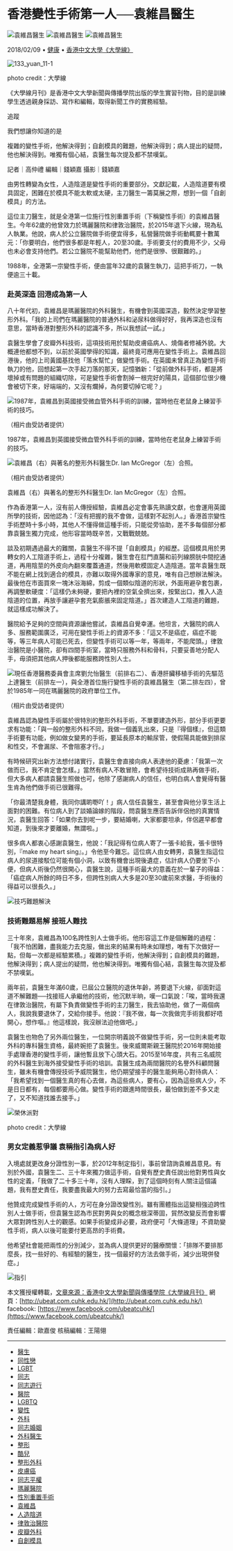 # 香港變性手術第一人──袁維昌醫生

![袁維昌醫生](https://v.lndata.com/i/a80450,b1452855,c4007,i0,m202,h)
![袁維昌醫生](https://v.lndata.com/i/a80450,b1452853,c4137,i0,m202,h)
![袁維昌醫生](https://v.lndata.com/i/a80450,b1452854,c4138,i0,m202,h)

2018/02/09  • [健康](https://www.thenewslens.com/category/health) • [香港中文大學《大學線》](https://www.thenewslens.com/author/ubeatcuhk)

![133_yuan_11-1](https://bucket-image.inkmaginecms.com/version/list/1/image/2024/05/d3442cf0-81da-487a-aaf2-fdfdfe7ccdc8.jpg)

photo credit：大學線

《大學線月刊》是香港中文大學新聞與傳播學院出版的學生實習刊物，目的是訓練學生透過親身採訪、寫作和編輯，取得新聞工作的實務經驗。

追蹤

我們想讓你知道的是

複雜的變性手術，他解決得到；自創模具的難題，他解決得到；病人提出的疑問，他也解決得到。唯獨有個心結，袁醫生每次提及都不禁嘆氣。

記者｜高仲禮 編輯｜錢穎嘉 攝影｜錢穎嘉

由男性轉變為女性，人造陰道是變性手術的重要部分。文獻記載，人造陰道要有模具固定，困難在於模具不能太軟或太硬，主刀醫生一籌莫展之際，想到一個「自創模具」的方法。

這位主刀醫生，就是全港第一位施行性別重置手術（下稱變性手術）的袁維昌醫生。今年62歲的他曾效力於瑪麗醫院和律敦治醫院，於2015年退下火線，現為私人執業。他說，病人於公立醫院做手術便宜得多，私營醫院做手術動輒要十數萬元：「你要明白，他們很多都是年輕人，20至30歲。手術要支付的費用不少，父母也未必會支持他們。若公立醫院不能幫助他們，他們是很慘、很艱難的。」

1988年，全港第一宗變性手術，便由當年32歲的袁醫生執刀，這把手術刀，一執便逾三十載。

### 赴英深造 回港成為第一人

八十年代初，袁維昌是瑪麗醫院的外科醫生，有機會到英國深造，毅然決定學習整形外科。「我的上司們在瑪麗醫院的普通外科和泌尿科做得好好，我再深造也沒有意思，當時香港對整形外科的認識不多，所以我想試一試。」

袁醫生學會了皮瓣外科技術，這項技術用於幫助皮膚癌病人、燒傷者修補外貌。大概連他都想不到，以前於英國學得的知識，最終竟可應用在變性手術上。袁維昌回港後，他的上司黃國基找他「落水幫忙」做變性手術。在英國未曾真正為變性手術執刀的他，回想起第一次手起刀落的那天，記憶猶新：「從前做外科手術，都是將壞掉或有問題的組織切除，可是變性手術會割掉一根完好的陽具，這個部位很少機會被切下來，好端端的，又沒有爛掉，為何要切掉它呢？」

![1987年，袁維昌到英國接受微血管外科手術的訓練，當時他在老鼠身上練習手術的技巧。](https://bucket-image.inkmaginecms.com/version/list/1/image/2024/06/4a4d5865-b9ec-4e51-b08a-766122d2e394.jpg)

（相片由受訪者提供）

1987年，袁維昌到英國接受微血管外科手術的訓練，當時他在老鼠身上練習手術的技巧。

![袁維昌（右）與著名的整形外科醫生Dr. Ian McGregor（左）合照。](https://bucket-image.inkmaginecms.com/version/list/1/image/2024/06/578dcf96-70a9-4b6c-b28c-274634cd7d52.jpg)

（相片由受訪者提供）

袁維昌（右）與著名的整形外科醫生Dr. Ian McGregor（左）合照。

作為香港第一人，沒有前人傳授經驗，袁維昌必定會事先熟讀文獻，也會運用英國所學的技術，因他認為：「沒有把握的我不會做，這樣對不起別人。」香港首宗變性手術歷時十多小時，其他人不懂得做這種手術，只能從旁協助，差不多每個部分都靠袁醫生獨力完成，他形容當時既辛苦，又戰戰兢兢。

談及初期遇過最大的難關，袁醫生不得不提「自創模具」的經歷。這個模具用於男轉女的人工陰道手術上，過程十分複雜，醫生會在肛門直腸和前列線膀胱中間挖通道，再用陰莖的外皮向內翻來覆蓋通道，然後用軟模固定人造陰道。當年袁醫生既不能在網上找到適合的模具，亦難以取得外國專家的意見，唯有自己想辦法解決。最後他在市面買來一塊沐浴海綿，剪成一個類似陰道的形狀，外面用避孕套包裹，再調整軟硬度：「這樣仍未夠硬，要把內裡的空氣全擠出來，按緊出口，推入人造陰道的位置，再放手讓避孕套充氣膨脹來固定陰道。」首次建造人工陰道的難題，就這樣成功解決了。

醫院給予足夠的空間與資源讓他嘗試，袁維昌自覺幸運。他坦言，大醫院的病人多、服務範圍廣泛，可用在變性手術上的資源不多：「這又不是癌症，癌症不能等，等三年病人可能已死去，但變性手術可以等一年，等兩年，不能爬頭。」律敦治醫院是小醫院，卻有四間手術室，當時只服務外科和骨科，只要妥善地分配人手，毋須把其他病人押後都能服務跨性別人士。

![現任香港醫務委員會主席劉允怡醫生（前排右二）、香港肝臟移植手術的先驅范上達醫生（前排左一），與全港首位施行變性手術的袁維昌醫生（第二排左四），曾於1985年一同在瑪麗醫院的政府單位工作。](https://bucket-image.inkmaginecms.com/version/list/1/image/2024/06/be3e7cea-6af9-4585-abba-a6e580e0f69d.jpg)

（相片由受訪者提供）

袁維昌認為變性手術屬於很特別的整形外科手術，不單要建造外形，部分手術更要求有功能：「與一般的整形外科不同，我做一個義乳出來，只是『得個樣』，但這類手術要有功能，例如做女變男的手術，要延長原本的輸尿管，使假陽具能做到排尿和性交，不會漏尿、不會阻塞才行。」

有時候研究出新方法想付諸實行，袁醫生會直接向病人表達他的憂慮：「我第一次做而已，我不肯定會怎樣。」當然有病人不敢冒險，會希望待技術成熟再做手術，但大多病人都請袁醫生照做也可，他除了感謝病人的信任，也明白病人會覺得有醫生肯為他們做手術已很難得。

「你最清楚我身體，我同你講啲嘢吖！」病人信任袁醫生，甚至會與他分享生活上面對的困難。有位病人到了談婚論嫁的階段，問袁醫生應否告訴伴侶他的真實情況，袁醫生回答：「如果你去到呢一步，要結婚喇，大家都要坦承，伴侶遲早都會知道，到後來才要離婚，無謂啦。」

很多病人都衷心感謝袁醫生，他說：「我記得有位病人寄了一張卡給我，張卡很特別，『make my heart sing』。」令他至今難忘。這位病人由女轉男，袁醫生指這位病人的尿道接駁位可能有個小洞，以致有機會出現後遺症，估計病人仍要坐下小便，但病人術後仍然很開心，袁醫生說，這種手術最大的意義在於一輩子的得益：「癌症病人所餘的時日不多，但跨性別病人大多是20至30歲前來求醫，手術後的得益可以很長久。」

![技巧難題解決](https://bucket-image.inkmaginecms.com/version/list/1/image/2024/06/4605b731-ae17-4926-9fca-954fa3122c36.png)

### 技術難題易解 接班人難找

三十年來，袁維昌為100名跨性別人士做手術。他形容這工作是個解難的過程：「我不怕困難，盡我能力去克服，做出來的結果有時未如理想，唯有下次做好一點，但每一次都是經驗累積。」複雜的變性手術，他解決得到；自創模具的難題，他解決得到；病人提出的疑問，他也解決得到。唯獨有個心結，袁醫生每次提及都不禁嘆氣。

兩年前，袁醫生年滿60歲，已屆公立醫院的退休年齡，將要退下火線，卻面對這道不解難題──找接班人承繼他的技術，他沉默半晌，嘆一口氣說：「唉，當時我還在律敦治醫院，有屬下負責做變性手術的主刀醫生，我去協助他，做了一兩個病人，我說我要退休了，交給你接手。他說：『我不做，每一次我做完手術我都好唔開心，想作嘔。』他這樣說，我沒辦法迫他做吧。」

袁醫生也物色了另外兩位醫生，一位開宗明義說不做變性手術，另一位則未能考取外科的專科醫生資格，最終婉拒了袁醫生。後來威爾斯親王醫院於2016年開始接手處理香港的變性手術，讓他暫且放下心頭大石。2015至16年度，共有三名威院的外科醫生到海外接受變性手術的培訓。袁醫生成為兩間醫院的名譽外科顧問醫生，雖未有機會傳授技術予威院醫生，他仍期望接手的醫生能夠用心對待病人：「我希望找到一個醫生真的有心去做，為這些病人，要有心，因為這些病人少，不是日日都有，每個都要用心做。變性手術的跟進時間很長，最怕做到差不多又走了，又不知道找誰去接手。」

![榮休派對](https://bucket-image.inkmaginecms.com/version/list/1/image/2024/06/583a49f9-aeed-4955-a297-a47a06f47e3f.jpg)

photo credit：大學線

### 男女定義惹爭議 袁稱指引為病人好

入境處就更改身分證性別一事，於2012年制定指引，事前曾諮詢袁維昌意見。有別於外國，袁醫生二、三十年來獨力做這手術，自覺有歷史責任說出他對男性與女性的定義，「我做了二十多三十年，沒有人理睬，到了這個時刻有人關注這個議題，我有歷史責任，我要盡我最大的努力去寫最恰當的指引。」

他贊成完成變性手術的人，方可在身分證改變性別。雖有團體指出這變相強迫跨性別人士做手術，但袁醫生認為市民對男與女的概念根深蒂固，貿然改變反而會影響大眾對跨性別人士的觀感。如果手術變成非必要，政府便可「大條道理」不資助變性手術，病人以後可能要付更高昂的手術費。

他希望社會能把兩性的分別減少，並為病人提供更好的醫療關懷：「排隊不要排那麼長，找一些好的、有經驗的醫生，找一個最好的方法去做手術，減少出現併發症。」

![指引](https://bucket-image.inkmaginecms.com/version/list/1/image/2024/06/ca3ca83a-7259-4f67-884b-eb03f62e8d42.png)

本文獲授權轉載，[文章來源：香港中文大學新聞與傳播學院《大學線月刊》](http://ubeat.com.cuhk.edu.hk/133_man/2/) 網頁：[http://ubeat.com.cuhk.edu.hk/](http://ubeat.com.cuhk.edu.hk/) facebook: [https://www.facebook.com/ubeatcuhk/](https://www.facebook.com/ubeatcuhk/)

責任編輯：歐嘉俊 核稿編輯：王陽翎

---

- [醫生](https://www.thenewslens.com/tag/25)
- [同性戀](https://www.thenewslens.com/tag/54)
- [LGBT](https://www.thenewslens.com/tag/263)
- [同志](https://www.thenewslens.com/tag/264)
- [同志遊行](https://www.thenewslens.com/tag/1600)
- [醫院](https://www.thenewslens.com/tag/1740)
- [LGBTQ](https://www.thenewslens.com/tag/1842)
- [變性](https://www.thenewslens.com/tag/3007)
- [外科](https://www.thenewslens.com/tag/5194)
- [同志婚姻](https://www.thenewslens.com/tag/5954)
- [外科醫生](https://www.thenewslens.com/tag/6000)
- [整形](https://www.thenewslens.com/tag/10135)
- [酷兒](https://www.thenewslens.com/tag/11882)
- [整形外科](https://www.thenewslens.com/tag/12129)
- [皮膚癌](https://www.thenewslens.com/tag/13630)
- [同志平權](https://www.thenewslens.com/tag/27944)
- [瑪麗醫院](https://www.thenewslens.com/tag/44240)
- [性別重置手術](https://www.thenewslens.com/tag/64414)
- [袁維昌](https://www.thenewslens.com/tag/159568)
- [人造陰道](https://www.thenewslens.com/tag/159569)
- [律敦治醫院](https://www.thenewslens.com/tag/159570)
- [皮瓣外科](https://www.thenewslens.com/tag/159571)
- [自創模具](https://www.thenewslens.com/tag/159572)